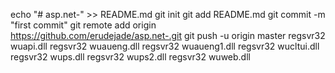 echo "# asp.net-" >> README.md
git init
git add README.md
git commit -m "first commit"
git remote add origin https://github.com/erudejade/asp.net-.git
git push -u origin master
regsvr32 wuapi.dll
regsvr32 wuaueng.dll
regsvr32 wuaueng1.dll
regsvr32 wucltui.dll
regsvr32 wups.dll
regsvr32 wups2.dll
regsvr32 wuweb.dll
